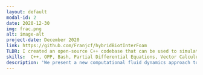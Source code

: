 ```yaml
---
layout: default
modal-id: 2
date: 2020-12-30
img: frac.png
alt: image-alt
project-date: December 2020
link: https://github.com/Franjcf/hybridBiotInterFoam
TLDR: I created an open-source C++ codebase that can be used to simulate multiphase flow (i.e. water + air) through and around deformable porous media (i.e. lungs). This first-of-its-kind model is free use and comes with several tutorial cases.
skills:  C++, OPP, Bash, Partial Differential Equations, Vector Calculus, Asymptotic Matching, Fluid Dynamics, High-Performance Computing.
description: 'We present a new computational fluid dynamics approach to simulating two-phase flow in hybrid systems containing solid-free regions and deformable porous matrices. Our approach is based on the derivation of a unique set of volume-averaged partial differential equations that asymptotically approach the Navier-Stokes Volume-of-Fluid equations in solid-free-regions and multiphase Biot Theory in porous regions. The resulting equations extend our recently developed Darcy-Brinkman-Biot framework to multiphase flow. Through careful consideration of interfacial dynamics (relative permeability and capillary effects) and extensive benchmarking, we show that the resulting model accurately captures the strong two-way coupling that is often exhibited between multiple fluids and deformable porous media. Thus, it can be used to represent flow-induced material deformation (swelling, compression) and failure (cracking, fracturing). The accompanying open-source numerical implementation, hybridBiotInterFoam, effectively marks the extension of computational fluid mechanics into modeling multiscale multiphase flow in deformable porous systems. The versatility of the solver is illustrated through applications related to material failure in poroelastic coastal barriers and surface deformation due to fluid injection in poro-visco-plastic systems.'
---
```

